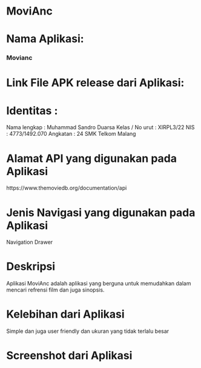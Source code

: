 # MoviAnc
<h1>Nama Aplikasi:</h1>
<h3>Movianc</h3>
<h1>Link File APK release dari Aplikasi:</h1>
<h1>Identitas :</h1>
Nama lengkap      : Muhammad Sandro Duarsa
Kelas / No urut   : XIRPL3/22
NIS               : 4773/1492.070
Angkatan          : 24
SMK Telkom Malang
<h1>Alamat API yang digunakan pada Aplikasi</h1>
https://www.themoviedb.org/documentation/api
<h1>Jenis Navigasi yang digunakan pada Aplikasi</h1>
Navigation Drawer
<h1>Deskripsi</h1>
Aplikasi MoviAnc adalah aplikasi yang berguna untuk memudahkan
dalam mencari refrensi film dan juga sinopsis.
<h1>Kelebihan dari Aplikasi</h1>
Simple dan juga user friendly dan ukuran yang tidak terlalu besar
<h1>Screenshot dari Aplikasi</h1>
